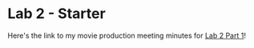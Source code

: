 # Lab 2 - Starter

Here's the link to my movie production meeting minutes for [Lab 2 Part 1](https://kieraliz.github.io/Lab2_Starter/)! 

